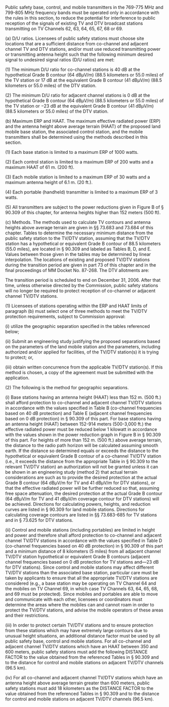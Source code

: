 Public safety base, control, and mobile transmitters in the 769-775 MHz and 799-805 MHz frequency bands must be operated only in accordance with the rules in this section, to reduce the potential for interference to public reception of the signals of existing TV and DTV broadcast stations transmitting on TV Channels 62, 63, 64, 65, 67, 68 or 69.

(a) D/U ratios. Licensees of public safety stations must choose site locations that are a sufficient distance from co-channel and adjacent channel TV and DTV stations, and/or must use reduced transmitting power or transmitting antenna height such that the following minimum desired signal to undesired signal ratios (D/U ratios) are met:

(1) The minimum D/U ratio for co-channel stations is 40 dB at the hypothetical Grade B contour (64 dBµV/m) (88.5 kilometers or 55.0 miles) of the TV station or 17 dB at the equivalent Grade B contour (41 dBµV/m) (88.5 kilometers or 55.0 miles) of the DTV station.

(2) The minimum D/U ratio for adjacent channel stations is 0 dB at the hypothetical Grade B contour (64 dBµV/m) (88.5 kilometers or 55.0 miles) of the TV station or −23 dB at the equivalent Grade B contour (41 dBµV/m) (88.5 kilometers or 55.0 miles) of the DTV station.

(b) Maximum ERP and HAAT. The maximum effective radiated power (ERP) and the antenna height above average terrain (HAAT) of the proposed land mobile base station, the associated control station, and the mobile transmitters shall be determined using the methods described in this section.

(1) Each base station is limited to a maximum ERP of 1000 watts.

(2) Each control station is limited to a maximum ERP of 200 watts and a maximum HAAT of 61 m. (200 ft).

(3) Each mobile station is limited to a maximum ERP of 30 watts and a maximum antenna height of 6.1 m. (20 ft.).

(4) Each portable (handheld) transmitter is limited to a maximum ERP of 3 watts.

(5) All transmitters are subject to the power reductions given in Figure B of § 90.309 of this chapter, for antenna heights higher than 152 meters (500 ft).

(c) Methods. The methods used to calculate TV contours and antenna heights above average terrain are given in §§ 73.683 and 73.684 of this chapter. Tables to determine the necessary minimum distance from the public safety station to the TV/DTV station, assuming that the TV/DTV station has a hypothetical or equivalent Grade B contour of 88.5 kilometers (55.0 miles), are located in § 90.309 and labeled as Tables B, D, and E. Values between those given in the tables may be determined by linear interpolation. The locations of existing and proposed TV/DTV stations during the transition period are given in part 73 of this chapter and in the final proceedings of MM Docket No. 87-268. The DTV allotments are:

The transition period is scheduled to end on December 31, 2006. After that time, unless otherwise directed by the Commission, public safety stations will no longer be required to protect reception of co-channel or adjacent channel TV/DTV stations.

(1) Licensees of stations operating within the ERP and HAAT limits of paragraph (b) must select one of three methods to meet the TV/DTV protection requirements, subject to Commission approval:

(i) utilize the geographic separation specified in the tables referenced below;

(ii) Submit an engineering study justifying the proposed separations based on the parameters of the land mobile station and the parameters, including authorized and/or applied for facilities, of the TV/DTV station(s) it is trying to protect; or,

(iii) obtain written concurrence from the applicable TV/DTV station(s). If this method is chosen, a copy of the agreement must be submitted with the application.

(2) The following is the method for geographic separations.

(i) Base stations having an antenna height (HAAT) less than 152 m. (500 ft.) shall afford protection to co-channel and adjacent channel TV/DTV stations in accordance with the values specified in Table B (co-channel frequencies based on 40 dB protection) and Table E (adjacent channel frequencies based on 0 dB protection) in § 90.309 of this part. For base stations having an antenna height (HAAT) between 152-914 meters (500-3,000 ft.) the effective radiated power must be reduced below 1 kilowatt in accordance with the values shown in the power reduction graph in Figure B in § 90.309 of this part. For heights of more than 152 m. (500 ft.) above average terrain, the distance to the radio path horizon will be calculated assuming smooth earth. If the distance so determined equals or exceeds the distance to the hypothetical or equivalent Grade B contour of a co-channel TV/DTV station (i.e., it exceeds the distance from the appropriate Table in § 90.309 to the relevant TV/DTV station) an authorization will not be granted unless it can be shown in an engineering study (method 2) that actual terrain considerations are such as to provide the desired protection at the actual Grade B contour (64 dBµV/m for TV and 41 dBµV/m for DTV stations), or that the effective radiated power will be further reduced so that, assuming free space attenuation, the desired protection at the actual Grade B contour (64 dBµV/m for TV and 41 dBµV/m coverage contour for DTV stations) will be achieved. Directions for calculating powers, heights, and reduction curves are listed in § 90.309 for land mobile stations. Directions for calculating coverage contours are listed in §§ 73.683-685 for TV stations and in § 73.625 for DTV stations.

(ii) Control and mobile stations (including portables) are limited in height and power and therefore shall afford protection to co-channel and adjacent channel TV/DTV stations in accordance with the values specified in Table D (co-channel frequencies based on 40 dB protection) in § 90.309 of this part and a minimum distance of 8 kilometers (5 miles) from all adjacent channel TV/DTV station hypothetical or equivalent Grade B contours (adjacent channel frequencies based on 0 dB protection for TV stations and—23 dB for DTV stations). Since control and mobile stations may affect different TV/DTV stations than the associated base station, particular care must be taken by applicants to ensure that all the appropriate TV/DTV stations are considered (e.g., a base station may be operating on TV Channel 64 and the mobiles on TV Channel 69, in which case TV Channels 63, 64, 65, 68, and 69 must be protected). Since mobiles and portables are able to move and communicate with each other, licensees or coordinators must determine the areas where the mobiles can and cannot roam in order to protect the TV/DTV stations, and advise the mobile operators of these areas and their restrictions.

(iii) In order to protect certain TV/DTV stations and to ensure protection from these stations which may have extremely large contours due to unusual height situations, an additional distance factor must be used by all public safety base, control and mobile stations. For all co-channel and adjacent channel TV/DTV stations which have an HAAT between 350 and 600 meters, public safety stations must add the following DISTANCE FACTOR to the value obtained from the referenced Tables in § 90.309 and to the distance for control and mobile stations on adjacent TV/DTV channels (96.5 km).
                          

(iv) For all co-channel and adjacent channel TV/DTV stations which have an antenna height above average terrain greater than 600 meters, public safety stations must add 18 kilometers as the DISTANCE FACTOR to the value obtained from the referenced Tables in § 90.309 and to the distance for control and mobile stations on adjacent TV/DTV channels (96.5 km).
                          


